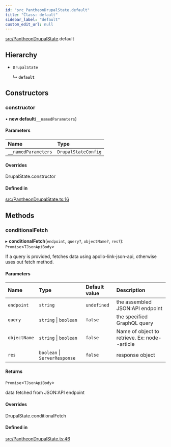 ```yaml
---
id: "src_PantheonDrupalState.default"
title: "Class: default"
sidebar_label: "default"
custom_edit_url: null
---
```


[src/PantheonDrupalState](../modules/src_PantheonDrupalState.md).default

## Hierarchy

- `DrupalState`

  ↳ **`default`**

## Constructors

### constructor

• **new default**(`__namedParameters`)

#### Parameters

| Name                | Type                |
| :------------------ | :------------------ |
| `__namedParameters` | `DrupalStateConfig` |

#### Overrides

DrupalState.constructor

#### Defined in

[src/PantheonDrupalState.ts:16](https://github.com/pantheon-systems/decoupled-kit-js/blob/0f0d168/packages/drupal-kit/src/PantheonDrupalState.ts#L16)

## Methods

### conditionalFetch

▸ **conditionalFetch**(`endpoint`, `query?`, `objectName?`, `res?`): `Promise`<`TJsonApiBody`\>

If a query is provided, fetches data using apollo-link-json-api, otherwise uses out fetch method.

#### Parameters

| Name         | Type                          | Default value | Description                                   |
| :----------- | :---------------------------- | :------------ | :-------------------------------------------- |
| `endpoint`   | `string`                      | `undefined`   | the assembled JSON:API endpoint               |
| `query`      | `string` \| `boolean`         | `false`       | the specified GraphQL query                   |
| `objectName` | `string` \| `boolean`         | `false`       | Name of object to retrieve. Ex: node--article |
| `res`        | `boolean` \| `ServerResponse` | `false`       | response object                               |

#### Returns

`Promise`<`TJsonApiBody`\>

data fetched from JSON:API endpoint

#### Overrides

DrupalState.conditionalFetch

#### Defined in

[src/PantheonDrupalState.ts:46](https://github.com/pantheon-systems/decoupled-kit-js/blob/0f0d168/packages/drupal-kit/src/PantheonDrupalState.ts#L46)
